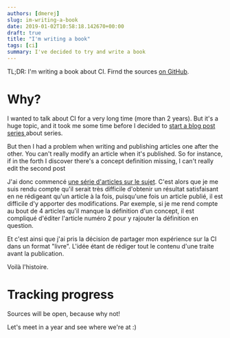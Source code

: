 ```yaml
---
authors: [dmerej]
slug: im-writing-a-book
date: 2019-01-02T10:58:18.142670+00:00
draft: true
title: "I'm writing a book"
tags: [ci]
summary: I've decided to try and write a book
---
```


TL;DR: I'm writing a book about CI. Firnd the sources [on GitHub]().

# Why?

I wanted to talk about CI for a very long time (more than 2 years). But it's a huge topic, and it took me some time before I decided to [start a blog post series ]() about series.

But then I had a problem when writing and publishing articles one after the other. You can't really modify an article when it's published. So for instance, if in the forth I discover there's a concept definition missing, I can't really edit the second post

J'ai donc commencé [une série d'articles sur le sujet](). C'est alors que je me suis rendu compte qu'il serait très difficile d'obtenir
un résultat satisfaisant en ne rédigeant qu'un article à la fois, puisqu'une fois un article publié, il est difficile d'y apporter des modifications. Par exemple, si je me rend compte au bout de 4 articles qu'il manque la définition d'un concept, il est compliqué d'éditer l'article numéro 2 pour y rajouter la définition en question.

Et c'est ainsi que j'ai pris la décision de partager mon expérience sur la CI dans un format "livre". L'idée étant de rédiger tout le contenu d'une traite avant la publication.

Voilà l'histoire.

# Tracking progress

Sources will be open, because why not!

Let's meet in a year and see where we're at :)
